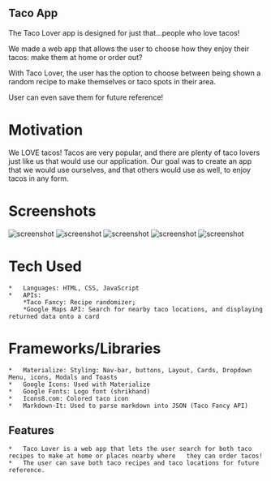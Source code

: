 ## Taco App
The Taco Lover app is designed for just that...people who love tacos! 

We made a web app that allows the user to choose how they enjoy their tacos: make them at home or order out? 

With Taco Lover, the user has the option to choose between being shown a random recipe to make themselves or taco spots in their area.

User can even save them for future reference! 	

# Motivation
We LOVE tacos! Tacos are very popular, and there are plenty of taco lovers just like us that would use our application. Our goal was to create an app that we would use ourselves, and that others would use as well, to enjoy tacos in any form.

# Screenshots
![screenshot](https://github.com/akelstrom/taco-app/blob/develop/assets/Images/Home%20Page.png?raw=true)
![screenshot](https://github.com/akelstrom/taco-app/blob/develop/assets/Images/Make%20Page.png?raw=true)
![screenshot](https://github.com/akelstrom/taco-app/blob/develop/assets/Images/Order%20Page.png?raw=true)
![screenshot](https://github.com/akelstrom/taco-app/blob/develop/assets/Images/Saved%20Locations.png?raw=true)
![screenshot](https://github.com/akelstrom/taco-app/blob/develop/assets/Images/Saved%20Recipes.png?raw=true)

# Tech Used
    *	Languages: HTML, CSS, JavaScript
    *	APIs: 
        *Taco Fancy: Recipe randomizer;
        *Google Maps API: Search for nearby taco locations, and displaying returned data onto a card
# Frameworks/Libraries
    *  	Materialize: Styling: Nav-bar, buttons, Layout, Cards, Dropdown Menu, icons, Modals and Toasts 
    *   Google Icons: Used with Materialize
    *   Google Fonts: Logo font (shrikhand)
    *   Icons8.com: Colored taco icon
    *   Markdown-It: Used to parse markdown into JSON (Taco Fancy API)

## Features
    *   Taco Lover is a web app that lets the user search for both taco recipes to make at home or places nearby where   they can order tacos!
    *   The user can save both taco recipes and taco locations for future reference.

